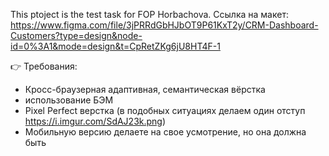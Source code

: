 This ptoject is the test task for FOP Horbachova.
Ссылка на макет: ​https://www.figma.com/file/3jPRRdGbHJbOT9P61KxT2y/CRM-Dashboard-Customers?type=design&node-id=0%3A1&mode=design&t=CpRetZKg6jU8HT4F-1

👉 Требования:
- Кросс-браузерная адаптивная, семантическая вёрстка
- использование БЭМ
- Pixel Perfect верстка (в подобных ситуациях делаем один отступ https://i.imgur.com/SdAJ23k.png)
- Мобильную версию делаете на свое усмотрение, но она должна быть
 
